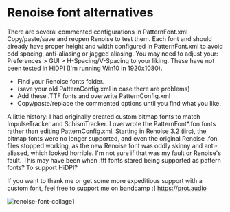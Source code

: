 # Renoise font alternatives
 
There are several commented configurations in PatternFont.xml
Copy/paste/save and reopen Renoise to test them.
Each font and <Size> should already have proper height and width configured in PatternFont.xml to avoid odd spacing, anti-aliasing or jagged aliasing.
You may need to adjust your: Preferences > GUI > H-Spacing/V-Spacing to your liking.
These have not been tested in HiDPI (I'm running Win10 in 1920x1080).

- Find your Renoise fonts folder.
- (save your old PatternConfig.xml in case there are problems)
- Add these .TTF fonts and overwrite PatternConfig.xml
- Copy/paste/replace the commented options until you find what you like.

A little history:
I had originally created custom bitmap fonts to match ImpulseTracker and SchismTracker.
I overwrote the PatternFont*.fon fonts rather than editing PatternConfig.xml.
Starting in Renoise 3.2 (iirc), the bitmap fonts were no longer supported, and even the original Renoise .fon files stopped working, as the new Renoise font was oddly skinny and anti-aliased, which looked horrible. I'm not sure if that was my fault or Renoise's fault.
This may have been when .ttf fonts stared being supported as pattern fonts? To support HiDPI?

If you want to thank me or get some more expeditious support with a custom font, feel free to support me on bandcamp :]
https://prot.audio

![renoise-font-collage1](https://user-images.githubusercontent.com/5577678/136536416-d7be8e3c-72e0-4422-8dd2-174bc69be3a6.png)

